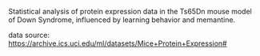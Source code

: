 Statistical analysis of protein expression data in the Ts65Dn mouse model of Down Syndrome, influenced by learning behavior and memantine.

data source: https://archive.ics.uci.edu/ml/datasets/Mice+Protein+Expression#
